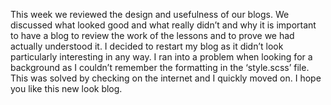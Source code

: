 
This week we reviewed the design and usefulness of our blogs. We discussed what looked good and what really didn’t and why it is important to have a blog to review the work of the lessons and to prove we had actually understood it. I decided to restart my blog as it didn’t look particularly interesting in any way. I ran into a problem when looking for a background as I couldn’t remember the formatting in the ‘style.scss’ file. This was solved by checking on the internet and I quickly moved on. I hope you like this new look blog.

